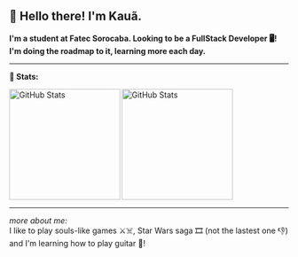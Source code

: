 ## 🐸 Hello there! I'm Kauã.
**I'm a student at Fatec Sorocaba. Looking to be a FullStack Developer 🖥️!** 
**I'm doing the roadmap to it, learning more each day.**

---


**🤖 Stats:**

<img 
  align="left"
  alt="GitHub Stats"
  height="200px"
  src="https://github-readme-stats.vercel.app/api?username=kauanzin222&show_icons=true&theme=merko"
/>

<img 
  align="left"
  alt="GitHub Stats"
  height="200px"
  src="https://github-readme-stats.vercel.app/api/top-langs/?username=kauanzin222&theme=merko&layout=compact"
/>
<br clear="left" />


---
*more about me:*  
I like to play souls-like games ⚔️☠️, Star Wars saga 🎞️ (not the lastest one 👎) and I'm learning how to play guitar 🎸!


